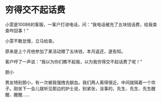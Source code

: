# 穷得交不起话费

小雯是10086的客服，一客户打进电话，问：“我电话被充了五块钱话费，给我查查咋回事！” 

小雯不敢怠慢，立马给查。 

原来是上个月他参加了某活动赠了五块钱，本月返还，遂告知。 

客户哼了一声说：“我以为你们瞧不起我，以为我穷得交不起话费了呢！” 

胆小 

男友特别胆小，有一次被我强拽去献血。我们两人离得很近，中间就隔着一个帘子。刚坐下一会儿就听见那边的护士说，别紧张，没事的，先生、先生、先生醒醒、醒醒……